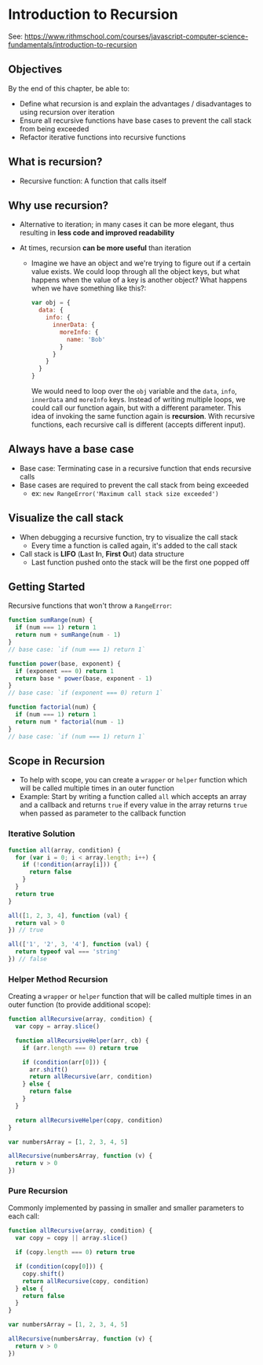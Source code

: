 # Introduction to Recursion

See:
<https://www.rithmschool.com/courses/javascript-computer-science-fundamentals/introduction-to-recursion>

## Objectives

By the end of this chapter, be able to:

- Define what recursion is and explain the advantages / disadvantages to using
  recursion over iteration
- Ensure all recursive functions have base cases to prevent the call stack from
  being exceeded
- Refactor iterative functions into recursive functions

## What is recursion?

- Recursive function: A function that calls itself

## Why use recursion?

- Alternative to iteration; in many cases it can be more elegant, thus resulting
  in **less code and improved readability**
- At times, recursion **can be more useful** than iteration

  - Imagine we have an object and we're trying to figure out if a certain value
    exists. We could loop through all the object keys, but what happens when the
    value of a key is another object? What happens when we have something like
    this?:

    ```javascript
    var obj = {
      data: {
        info: {
          innerData: {
            moreInfo: {
              name: 'Bob'
            }
          }
        }
      }
    }
    ```

    We would need to loop over the `obj` variable and the `data`, `info`,
    `innerData` and `moreInfo` keys. Instead of writing multiple loops, we could
    call our function again, but with a different parameter. This idea of
    invoking the same function again is **recursion**. With recursive functions,
    each recursive call is different (accepts different input).

## Always have a base case

- Base case: Terminating case in a recursive function that ends recursive calls
- Base cases are required to prevent the call stack from being exceeded
  - ex: `new RangeError('Maximum call stack size exceeded')`

## Visualize the call stack

- When debugging a recursive function, try to visualize the call stack
  - Every time a function is called again, it's added to the call stack
- Call stack is **LIFO** (**L**ast **I**n, **First** **O**ut) data structure
  - Last function pushed onto the stack will be the first one popped off

## Getting Started

Recursive functions that won't throw a `RangeError`:

```javascript
function sumRange(num) {
  if (num === 1) return 1
  return num + sumRange(num - 1)
}
// base case: `if (num === 1) return 1`
```

```javascript
function power(base, exponent) {
  if (exponent === 0) return 1
  return base * power(base, exponent - 1)
}
// base case: `if (exponent === 0) return 1`
```

```javascript
function factorial(num) {
  if (num === 1) return 1
  return num * factorial(num - 1)
}
// base case: `if (num === 1) return 1`
```

## Scope in Recursion

- To help with scope, you can create a `wrapper` or `helper` function which will
  be called multiple times in an outer function
- Example: Start by writing a function called `all` which accepts an array and a
  callback and returns `true` if every value in the array returns `true` when
  passed as parameter to the callback function

### Iterative Solution

```javascript
function all(array, condition) {
  for (var i = 0; i < array.length; i++) {
    if (!condition(array[i])) {
      return false
    }
  }
  return true
}

all([1, 2, 3, 4], function (val) {
  return val > 0
}) // true

all(['1', '2', 3, '4'], function (val) {
  return typeof val === 'string'
}) // false
```

### Helper Method Recursion

Creating a `wrapper` or `helper` function that will be called multiple times in
an outer function (to provide additional scope):

```javascript
function allRecursive(array, condition) {
  var copy = array.slice()

  function allRecursiveHelper(arr, cb) {
    if (arr.length === 0) return true

    if (condition(arr[0])) {
      arr.shift()
      return allRecursive(arr, condition)
    } else {
      return false
    }
  }

  return allRecursiveHelper(copy, condition)
}

var numbersArray = [1, 2, 3, 4, 5]

allRecursive(numbersArray, function (v) {
  return v > 0
})
```

### Pure Recursion

Commonly implemented by passing in smaller and smaller parameters to each call:

```javascript
function allRecursive(array, condition) {
  var copy = copy || array.slice()

  if (copy.length === 0) return true

  if (condition(copy[0])) {
    copy.shift()
    return allRecursive(copy, condition)
  } else {
    return false
  }
}

var numbersArray = [1, 2, 3, 4, 5]

allRecursive(numbersArray, function (v) {
  return v > 0
})
```
